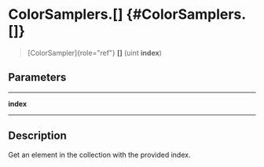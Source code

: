 ColorSamplers.\[\] {#ColorSamplers.[]}
==================

> [ColorSampler]{role="ref"} **\[\]** (uint **index**)

Parameters
----------

  ----------- --
  **index**   
  ----------- --

Description
-----------

Get an element in the collection with the provided index.
